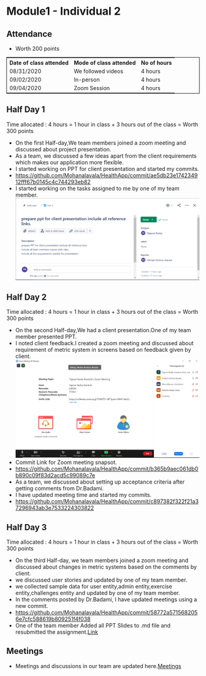 # Module1 - Individual 2

## Attendance
- Worth 200 points

<table style="width:100%;border: 1px solid black;">
<tr>
<th>Date of class attended</th>	
<th>Mode of class attended</th>
<th>No of hours</th>
</tr>
<tr>
<td>08/31/2020</td>
<td>We followed videos</td>
<td>4 hours</td>
</tr>
<tr>
<td>09/02/2020</td>
<td>In-person</td>
<td> 4 hours</td>  
</tr>
<tr>
<td>09/04/2020</td>
<td>Zoom Session</td>
<td> 4 hours</td>
</tr>
</table>

## Half Day 1  

Time allocated : 4 hours = 1 hour in class + 3 hours out of the class = Worth 300 points

- On the first Half-day,We team members joined a zoom meeting and discussed about project presentation.
- As a team, we discussed a few ideas apart from the client requirements which makes our application more flexible.
- I started working on PPT for client presentation and started my commits.
- https://github.com/Mohanalavala/HealthApp/commit/ae5db23e174234912fff67b0145c4c744293eb82 
-  I started working on the tasks assigned to me by one of my team member.
  ![JIRA](https://github.com/Mohanalavala/HealthApp/blob/master/Contributions/JIRA.PNG)

## Half Day 2

Time allocated : 4 hours = 1 hour in class + 3 hours out of the class = Worth 300 points

- On the second Half-day,We had a client presentation.One of my team member presented PPT.
- I noted client feedback.I created a zoom meeting and discussed about requirement of metric system in screens based on feedback given by client.
  ![image](https://github.com/Mohanalavala/HealthApp/blob/master/Contributions/Zoom%20meeting.PNG)
- Commit Link for Zoom meeting snapsot.
- https://github.com/Mohanalavala/HealthApp/commit/b365b9aec061db0b890c09f83d2acd5c99089c7e
- As a team, we discussed about setting up acceptance criteria after getting comments from Dr.Badami.
- I have updated meeting time and started my commits.
- https://github.com/Mohanalavala/HealthApp/commit/c897382f322f21a37296943ab3e7533224303822


## Half Day 3

Time allocated : 4 hours = 1 hour in class + 3 hours out of the class = Worth 300 points

- On the third Half-day, we team members joined a zoom meeting and discussed about changes in metric systems based on the comments by client.
- we discussed user stories and updated by one of my team member.
- we collected sample data for user entity,admin entity,exercise entity,challenges entity and updated by one of my team member.
- In the comments posted by Dr.Badami, I have updated meetings using a new commit.
- https://github.com/Mohanalavala/HealthApp/commit/58772a5715682056e7cfc588619b809251f4f038
- One of the team member Added all PPT Slides to .md file and resubmitted the assignment.[Link](https://github.com/Mohanalavala/HealthApp/blob/master/Presentation.md)

## Meetings

- Meetings and discussions in our team are updated here.[Meetings](https://github.com/Mohanalavala/HealthApp/blob/master/Contributions/meetings)











